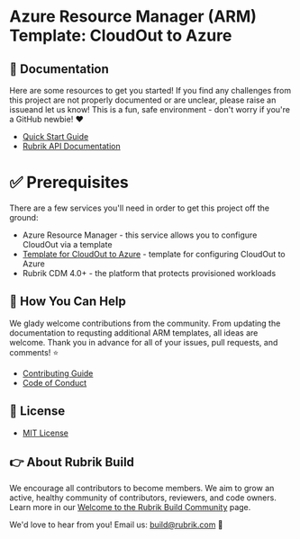 # Azure Resource Manager (ARM) Template: CloudOut to Azure

## :blue_book: Documentation

Here are some resources to get you started! If you find any challenges from this project are not properly documented or are unclear, please raise an issueand let us know! This is a fun, safe environment - don't worry if you're a GitHub newbie! :heart:

* [Quick Start Guide](/docs/quick-start.md)
* [Rubrik API Documentation](https://github.com/rubrikinc/api-documentation)

# :white_check_mark: Prerequisites

There are a few services you'll need in order to get this project off the ground:

* Azure Resource Manager - this service allows you to configure CloudOut via a template
* [Template for CloudOut to Azure](rubrik_cloudout_arm.template) - template for configuring CloudOut to Azure
* Rubrik CDM 4.0+ - the platform that protects provisioned workloads

## :muscle: How You Can Help

We glady welcome contributions from the community. From updating the documentation to requsting additional ARM templates, all ideas are welcome. Thank you in advance for all of your issues, pull requests, and comments! :star:

* [Contributing Guide](CONTRIBUTING.md)
* [Code of Conduct](CODE_OF_CONDUCT.md)

## :pushpin: License

* [MIT License](LICENSE)

## :point_right: About Rubrik Build

We encourage all contributors to become members. We aim to grow an active, healthy community of contributors, reviewers, and code owners. Learn more in our [Welcome to the Rubrik Build Community](https://github.com/rubrikinc/welcome-to-rubrik-build) page.

We'd  love to hear from you! Email us: build@rubrik.com :love_letter:
